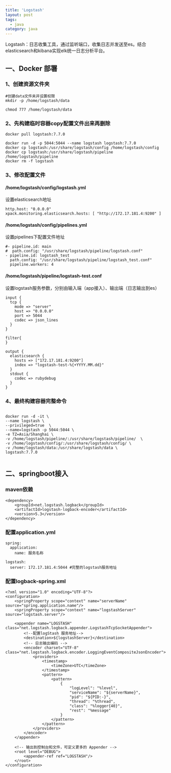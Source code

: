 ```yaml
---
title: 'Logstash'
layout: post
tags:
  - java
category: java
---
```

Logstash：日志收集工具，通过监听端口，收集日志并发送至es。结合elasticsearch和kibana实现elk统一日志分析平台。

<!--more-->

## 一、Docker 部署
### 1、创建资源文件夹
```
#创建data文件夹并设置权限
mkdir -p /home/logstash/data

chmod 777 /home/logstash/data
```

### 2、先构建临时容器copy配置文件出来再删除
```
docker pull logstash:7.7.0

docker run -d -p 5044:5044 --name logstash logstash:7.7.0
docker cp logstash:/usr/share/logstash/config /home/logstash/config
docker cp logstash:/usr/share/logstash/pipeline /home/logstash/pipeline
docker rm -f logstash

```
### 3、修改配置文件

#### /home/logstash/config/logstash.yml 
设置elasticsearch地址
```
http.host: "0.0.0.0"
xpack.monitoring.elasticsearch.hosts: [ "http://172.17.181.4:9200" ]
```
#### /home/logstash/config/pipelines.yml
设置pipelines下配置文件地址
```
#- pipeline.id: main
#  path.config: "/usr/share/logstash/pipeline/logstash.conf"
- pipeline.id: logstash_test
  path.config: "/usr/share/logstash/pipeline/logstash_test.conf"
  pipeline.workers: 4
```

#### /home/logstash/pipeline/logstash-test.conf
设置logstash服务参数，分别由输入端（app接入）、输出端（日志输出到es）
```
input {
  tcp {
    mode => "server"
    host => "0.0.0.0"
    port => 5044
    codec => json_lines
  }
}

filter{
}

output {
  elasticsearch {
    hosts => ["172.17.181.4:9200"]
    index => "logstash-test-%{+YYYY.MM.dd}"
  }
  stdout {
    codec => rubydebug
  }
}
```

### 4、最终构建容器完整命令
```

docker run -d -it \
--name logstash \
--privileged=true  \
--name=logstash -p 5044:5044 \
-e TZ=Asia/Shanghai \
-v /home/logstash/pipeline/:/usr/share/logstash/pipeline/  \
-v /home/logstash/config/:/usr/share/logstash/config/ \
-v /home/logstash/data:/usr/share/logstash/data \
logstash:7.7.0


```

## 二、springboot接入

### maven依赖
```
<dependency>
    <groupId>net.logstash.logback</groupId>
    <artifactId>logstash-logback-encoder</artifactId>
    <version>5.3</version>
</dependency>

```
### 配置application.yml
```
spring:
  application:
    name: 服务名称

logstash:
  server: 172.17.181.4:5044 #完整的logstash服务地址
```

### 配置logback-spring.xml
```
<?xml version="1.0" encoding="UTF-8"?>
<configuration>
    <springProperty scope="context" name="serverName" source="spring.application.name"/>
    <springProperty scope="context" name="logstashServer" source="logstash.server"/>
    
    <appender name="LOGSTASH" class="net.logstash.logback.appender.LogstashTcpSocketAppender">
        <!--配置logStash 服务地址-->
        <destination>${logstashServer}</destination>
        <!-- 日志输出编码 -->
        <encoder charset="UTF-8" class="net.logstash.logback.encoder.LoggingEventCompositeJsonEncoder">
            <providers>
                <timestamp>
                    <timeZone>UTC</timeZone>
                </timestamp>
                <pattern>
                    <pattern>
                        {
                            "logLevel": "%level",
                            "serviceName": "${serverName}",
                            "pid": "${PID:-}",
                            "thread": "%thread",
                            "class": "%logger{40}",
                            "rest": "%message"
                        }
                    </pattern>
                </pattern>
            </providers>
        </encoder>
    </appender>

    <!-- 输出到控制台和文件，可定义更多的 Appender -->
    <root level="DEBUG">
        <appender-ref ref="LOGSTASH"/>
    </root>
</configuration>


```